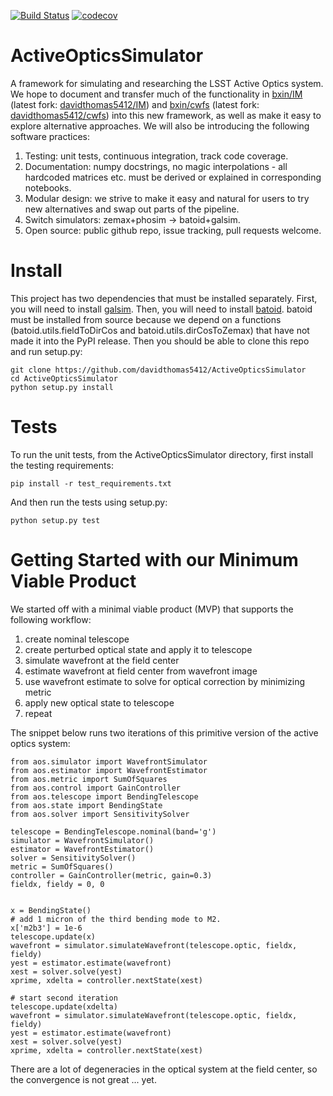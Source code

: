 [![Build Status](https://travis-ci.com/davidthomas5412/ActiveOpticsSimulator.svg?branch=master)](https://travis-ci.com/davidthomas5412/ActiveOpticsSimulator)
[![codecov](https://codecov.io/gh/davidthomas5412/ActiveOpticsSimulator/branch/master/graph/badge.svg)](https://codecov.io/gh/davidthomas5412/ActiveOpticsSimulator)

# ActiveOpticsSimulator
A framework for simulating and researching the LSST Active Optics system. We hope to document and transfer much of the functionality in [bxin/IM](https://github.com/bxin/IM) (latest fork: [davidthomas5412/IM](https://github.com/davidthomas5412/IM)) and [bxin/cwfs](https://github.com/bxin/cwfs) (latest fork: [davidthomas5412/cwfs](https://github.com/davidthomas5412/cwfs)) into this new framework, as well as make it easy to explore alternative approaches. We will also be introducing the following software practices:

1. Testing: unit tests, continuous integration, track code coverage.
2. Documentation: numpy docstrings, no magic interpolations - all hardcoded matrices etc. must be derived or explained in corresponding notebooks.
3. Modular design: we strive to make it easy and natural for users to try new alternatives and swap 
out parts of the pipeline.
4. Switch simulators: zemax+phosim -> batoid+galsim.
5. Open source: public github repo, issue tracking, pull requests welcome.

# Install
This project has two dependencies that must be installed separately. First, you will need to install [galsim](https://github.com/GalSim-developers/GalSim). Then, you will need to install [batoid](https://github.com/jmeyers314/batoid). batoid must be installed from source because we depend on a functions (batoid.utils.fieldToDirCos and batoid.utils.dirCosToZemax) that have not made it into the PyPI release. Then you should be able to clone 
this repo and run setup.py:

```
git clone https://github.com/davidthomas5412/ActiveOpticsSimulator
cd ActiveOpticsSimulator
python setup.py install
```

# Tests

To run the unit tests, from the ActiveOpticsSimulator directory, first install the testing requirements:

```
pip install -r test_requirements.txt
```

And then run the tests using setup.py:

```
python setup.py test
```

# Getting Started with our Minimum Viable Product
We started off with a minimal viable product (MVP) that supports the following workflow:
1) create nominal telescope
2) create perturbed optical state and apply it to telescope
3) simulate wavefront at the field center
4) estimate wavefront at field center from wavefront image
5) use wavefront estimate to solve for optical correction by minimizing 
metric
6) apply new optical state to telescope
7) repeat

The snippet below runs two iterations of this primitive version of the active optics system:
```
from aos.simulator import WavefrontSimulator
from aos.estimator import WavefrontEstimator
from aos.metric import SumOfSquares
from aos.control import GainController
from aos.telescope import BendingTelescope
from aos.state import BendingState
from aos.solver import SensitivitySolver

telescope = BendingTelescope.nominal(band='g')
simulator = WavefrontSimulator()
estimator = WavefrontEstimator()
solver = SensitivitySolver()
metric = SumOfSquares()
controller = GainController(metric, gain=0.3)
fieldx, fieldy = 0, 0


x = BendingState()
# add 1 micron of the third bending mode to M2.
x['m2b3'] = 1e-6
telescope.update(x)
wavefront = simulator.simulateWavefront(telescope.optic, fieldx, fieldy)
yest = estimator.estimate(wavefront)
xest = solver.solve(yest)
xprime, xdelta = controller.nextState(xest)

# start second iteration
telescope.update(xdelta)
wavefront = simulator.simulateWavefront(telescope.optic, fieldx, fieldy)
yest = estimator.estimate(wavefront)
xest = solver.solve(yest)
xprime, xdelta = controller.nextState(xest)
```

There are a lot of degeneracies in the optical system at the field center, so the convergence is not great ... yet. 